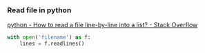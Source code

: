 ###  Read file in python


[python - How to read a file line-by-line into a list? - Stack Overflow](https://stackoverflow.com/questions/3277503/how-to-read-a-file-line-by-line-into-a-list "python - How to read a file line-by-line into a list? - Stack Overflow")


 

```python
with open('filename') as f:
    lines = f.readlines()
```
